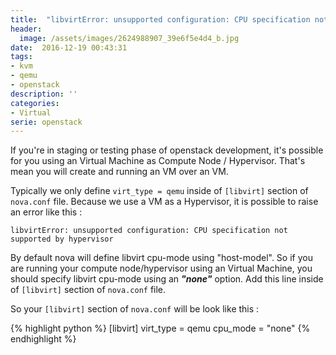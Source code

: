 ```yaml
---
title:  "libvirtError: unsupported configuration: CPU specification not supported by hypervisor"
header:
  image: /assets/images/2624988907_39e6f5e4d4_b.jpg
date:  2016-12-19 00:43:31
tags:
- kvm
- qemu
- openstack
description: ''
categories:
- Virtual
serie: openstack
---
```

If you're in staging or testing phase of openstack development, it's possible for you using an Virtual Machine as Compute Node / Hypervisor. That's mean you will create and running an VM over an VM.

Typically we only define ```virt_type = qemu``` inside of ```[libvirt]``` section of ```nova.conf``` file. Because we use a VM as a Hypervisor, it is possible to raise an error like this :

```libvirtError: unsupported configuration: CPU specification not supported by hypervisor```

By default nova will define libvirt cpu-mode using "host-model". So if you are running your compute node/hypervisor using an Virtual Machine, you should specify libvirt cpu-mode using an ***"none"*** option. Add this line inside of ```[libvirt]``` section of ```nova.conf``` file.

So your ```[libvirt]``` section of ```nova.conf``` will be look like this :

{% highlight python %}
[libvirt]
virt_type = qemu
cpu_mode = "none"
{% endhighlight %}